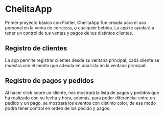 # ChelitaApp

Primer proyecto básico con Flutter, ChelitaApp fue creada para el uso personal en la venta de cervezas, o cualquier bebida. La app te ayudará a tener un control de tus ventas y pagos de tus distintos clientes.

## Registro de clientes
  
 La app permite registrar clientes desde su ventana principal, cada cliente se muestra con el monto que adeuda en una lista en la ventana principal.

## Registro de pagos y pedidos

  Al hacer click sobre un cliente, nos mostrará la lista de pagos y pedidos que ha realizado con su fecha y hora, además, para poder diferenciar entre un pedido y un pago, se mostrará los eventos con distinto color, de ese modo podrá tener control en orden de los pedido y pagos.

